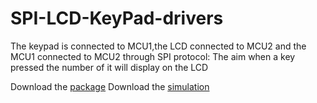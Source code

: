 # SPI-LCD-KeyPad-drivers
The keypad is connected to MCU1,the LCD connected to MCU2 and the MCU1 connected to MCU2 through SPI protocol: The aim when a key pressed the number of it will display on the LCD

Download the [package](https://github.com/BeshoyAnwar/SPI-LCD-KeyPad-drivers/archive/master.zip)
Download the [simulation](https://github.com/BeshoyAnwar/SPI-LCD-KeyPad-drivers/raw/master/SPI-LCD-KeyPad-drivers.pdsprj)
